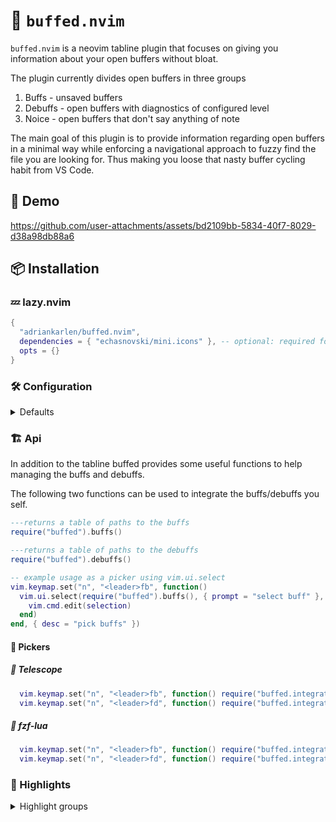 # :muscle: `buffed.nvim`

`buffed.nvim` is a neovim tabline plugin that focuses on giving you information
about your open buffers without bloat.

The plugin currently divides open buffers in three groups

1. Buffs - unsaved buffers
2. Debuffs - open buffers with diagnostics of configured level
3. Noice - open buffers that don't say anything of note

The main goal of this plugin is to provide information regarding open buffers in
a minimal way while enforcing a navigational approach to fuzzy find the file you
are looking for. Thus making you loose that nasty buffer cycling habit from VS
Code.

## :movie_camera: Demo

https://github.com/user-attachments/assets/bd2109bb-5834-40f7-8029-d38a98db88a6

## :package: Installation

### :zzz: lazy.nvim

```lua
{
  "adriankarlen/buffed.nvim",
  dependencies = { "echasnovski/mini.icons" }, -- optional: required for file icons
  opts = {}
}
```

### :hammer_and_wrench: Configuration

<details>
<summary>Defaults</summary>

```lua
---@class buffed.options
---@field file_icons boolean
---@field buff Buff
---@field debuff Debuff
{
  file_icons = true,
  ---@class Buff
  ---@field enabled boolean
  ---@field icon string
  buff = {
    enabled = true,
    icon = "",
  },
  ---@class Debuff
  ---@field enabled boolean
  ---@field icon string
  ---@field severity "ERROR" | "WARN" | "INFO" | "HINT": minimal level required to be marked as debuff
  debuff = {
    enabled = true,
    icon = "󰈸",
    severity = "ERROR",
  },
}
```

</details>

### 🏗️ Api

In addition to the tabline buffed provides some useful functions to help
managing the buffs and debuffs.

The following two functions can be used to integrate the buffs/debuffs you self.

```lua
---returns a table of paths to the buffs
require("buffed").buffs()

---returns a table of paths to the debuffs
require("buffed").debuffs()

-- example usage as a picker using vim.ui.select
vim.keymap.set("n", "<leader>fb", function()
  vim.ui.select(require("buffed").buffs(), { prompt = "select buff" }, function(selection)
    vim.cmd.edit(selection)
  end)
end, { desc = "pick buffs" })
```

#### :telescope: Pickers

##### :telescope: Telescope

```lua
  vim.keymap.set("n", "<leader>fb", function() require("buffed.integrations").telescope_buff() end, desc = "telescope - pick buffs")
  vim.keymap.set("n", "<leader>fd", function() require("buffed.integrations").telescope_debuff() end, desc = "telescope - pick debuffs")
```

##### :telescope: fzf-lua

```lua
  vim.keymap.set("n", "<leader>fb", function() require("buffed.integrations").fzf_buff() end, desc = "fzf-lua - pick buffs")
  vim.keymap.set("n", "<leader>fd", function() require("buffed.integrations").fzf_debuff() end, desc = "fzf-lua - pick debuffs")
```

### :art: Highlights

<details>
<summary>Highlight groups</summary>

<!--hl start-->

| Highlight group           | Default           |
| ------------------------- | ----------------- |
| **BuffedBuff**            | _DiagnosticWarn_  |
| **BuffedDebuff**          | _DiagnosticError_ |
| **BuffedMiniIconsAzure**  | _MiniIconsAzure_  |
| **BuffedMiniIconsBlue**   | _MiniIconsBlue_   |
| **BuffedMiniIconsCyan**   | _MiniIconsCyan_   |
| **BuffedMiniIconsGreen**  | _MiniIconsGreen_  |
| **BuffedMiniIconsGrey**   | _MiniIconsGrey_   |
| **BuffedMiniIconsOrange** | _MiniIconsOrange_ |
| **BuffedMiniIconsPurple** | _MiniIconsPurple_ |
| **BuffedMiniIconsRed**    | _MiniIconsRed_    |
| **BuffedMiniIconsYellow** | _MiniIconsYellow_ |

<!-- hl-end -->

> [!NOTE]
> All highlights use the bg color of TabLine

</details>
